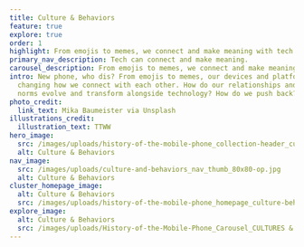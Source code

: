 ```yaml
---
title: Culture & Behaviors
feature: true
explore: true
order: 1
highlight: From emojis to memes, we connect and make meaning with tech.
primary_nav_description: Tech can connect and make meaning.
carousel_description: From emojis to memes, we connect and make meaning with tech.
intro: New phone, who dis? From emojis to memes, our devices and platforms are
  changing how we connect with each other. How do our relationships and cultural
  norms evolve and transform alongside technology? How do we push back?
photo_credit:
  link_text: Mika Baumeister via Unsplash
illustrations_credit:
  illustration_text: TTWW
hero_image:
  src: /images/uploads/history-of-the-mobile-phone_collection-header_culture-behaviors-600.png
  alt: Culture & Behaviors
nav_image:
  src: /images/uploads/culture-and-behaviors_nav_thumb_80x80-op.jpg
  alt: Culture & Behaviors
cluster_homepage_image:
  alt: Culture & Behaviors
  src: /images/uploads/history-of-the-mobile-phone_homepage_culture-behaviors-750.jpg
explore_image:
  alt: Culture & Behaviors
  src: /images/uploads/History-of-the-Mobile-Phone_Carousel_CULTURES & BEHAVIORS.jpg
---
```

